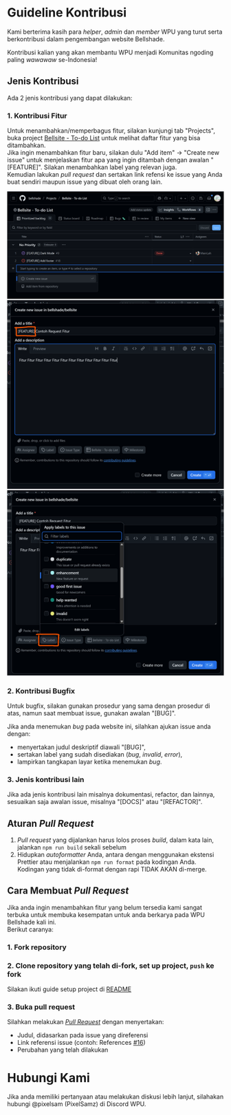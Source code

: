 # Guideline Kontribusi

Kami berterima kasih para _helper_, _admin_ dan _member_ WPU yang turut serta berkontribusi dalam pengembangan website Bellshade.

Kontribusi kalian yang akan membantu WPU menjadi Komunitas ngoding paling _wawawaw_ se-Indonesia!

## Jenis Kontribusi

Ada 2 jenis kontribusi yang dapat dilakukan:

### 1. Kontribusi Fitur

Untuk menambahkan/memperbagus fitur, silakan kunjungi tab "Projects", buka project [Bellsite - To-do List](https://github.com/orgs/bellshade/projects/16/views/1) untuk melihat daftar fitur yang bisa ditambahkan.  
Jika ingin menambahkan fitur baru, silakan dulu "Add item" -> "Create new issue" untuk menjelaskan fitur apa yang ingin ditambah dengan awalan "\[FEATURE\]". Silakan menambahkan label yang relevan juga.  
Kemudian lakukan _pull request_ dan sertakan link refensi ke issue yang Anda buat sendiri maupun issue yang dibuat oleh orang lain.

![Projects Tab](docs/projects_tab_1.png)
![Projects Tab - Issue Title](docs/projects_tab_2.png)
![Projects Tab - Issue Labels](docs/projects_tab_3.png)

### 2. Kontribusi Bugfix

Untuk bugfix, silakan gunakan prosedur yang sama dengan prosedur di atas, namun saat membuat issue, gunakan awalan "\[BUG\]".

Jika anda menemukan _bug_ pada website ini, silahkan ajukan issue anda dengan:

- menyertakan judul deskriptif diawali "\[BUG\]",
- sertakan label yang sudah disediakan (_bug_, _invalid_, _error_),
- lampirkan tangkapan layar ketika menemukan _bug_.

### 3. Jenis kontribusi lain

Jika ada jenis kontribusi lain misalnya dokumentasi, refactor, dan lainnya, sesuaikan saja awalan issue, misalnya "\[DOCS\]" atau "\[REFACTOR\]".

## Aturan _Pull Request_

1. _Pull request_ yang dijalankan harus lolos proses _build_, dalam kata lain, jalankan `npm run build` sekali sebelum
2. Hidupkan _autoformatter_ Anda, antara dengan menggunakan ekstensi Prettier atau menjalankan `npm run format` pada kodingan Anda.  
   Kodingan yang tidak di-format dengan rapi TIDAK AKAN di-merge.

## Cara Membuat _Pull Request_

Jika anda ingin menambahkan fitur yang belum tersedia kami sangat terbuka untuk membuka kesempatan untuk anda berkarya pada WPU Bellshade kali ini.  
Berikut caranya:

### 1. Fork repository

### 2. Clone repository yang telah di-fork, set up project, `push` ke fork

Silakan ikuti guide setup project di [README](README.md)

### 3. Buka pull request

Silahkan melakukan [_Pull Request_](https://github.com/bellshade/bellsite/pulls) dengan menyertakan:

- Judul, didasarkan pada issue yang direferensi
- Link referensi issue (contoh: References [#16](https://github.com/bellshade/bellsite/pull/16))
- Perubahan yang telah dilakukan

# Hubungi Kami

Jika anda memiliki pertanyaan atau melakukan diskusi lebih lanjut, silahakan hubungi @pixelsam (PixelSamz) di Discord WPU.
